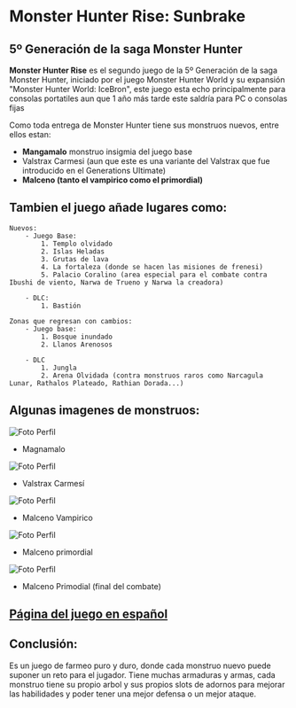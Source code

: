 # Monster Hunter Rise: Sunbrake
## 5º Generación de la saga Monster Hunter

<strong>Monster Hunter Rise</strong> es el segundo juego de la 5º Generación de la saga Monster Hunter, iniciado por el juego Monster Hunter World y su expansión "Monster Hunter World: IceBron", este juego esta echo principalmente para consolas portatiles aun que 1 año más tarde este saldría para PC o consolas fijas

Como toda entrega de Monster Hunter tiene sus monstruos nuevos, entre ellos estan:


<ul>
<li><strong>Mangamalo</strong> monstruo insigmia del juego base</li>
<li>Valstrax Carmesi (aun que este es una variante del Valstrax que fue introducido en el Generations Ultimate)</li>
<li><strong>Malceno (tanto el vampirico como el primordial)</strong></li>
</ul>

## Tambien el juego añade lugares como:
~~~
Nuevos:
    - Juego Base:
        1. Templo olvidado
        2. Islas Heladas
        3. Grutas de lava
        4. La fortaleza (donde se hacen las misiones de frenesi)
        5. Palacio Coralino (area especial para el combate contra Ibushi de viento, Narwa de Trueno y Narwa la creadora)
    
    - DLC:
        1. Bastión

Zonas que regresan con cambios:
    - Juego base:
        1. Bosque inundado
        2. Llanos Arenosos

    - DLC
        1. Jungla
        2. Arena Olvidada (contra monstruos raros como Narcagula Lunar, Rathalos Plateado, Rathian Dorada...)
~~~

## Algunas imagenes de monstruos:

![Foto Perfil](https://i.redd.it/qe3habu6sltb1.jpg)
- Magnamalo

![Foto Perfil](https://i.redd.it/ia1enia95p7c1.jpeg)
- Valstrax Carmesí

![Foto Perfil](https://i.redd.it/orp186kts0r71.jpg)
- Malceno Vampirico

![Foto Perfil](https://i.redd.it/lvt3qtxloz0d1.jpeg)
- Malceno primordial

![Foto Perfil](https://i.redd.it/8badpxfh539b1.jpg)
- Malceno Primodial (final del combate)



## [Página del juego en español](https://www.monsterhunter.com/rise/es/)


## Conclusión:

Es un juego de farmeo puro y duro, donde cada monstruo nuevo puede suponer un reto para el jugador.
Tiene muchas armaduras y armas, cada monstruo tiene su propio arbol y sus propios slots de adornos para mejorar las habilidades y poder tener una mejor defensa o un mejor ataque.
